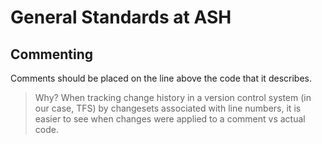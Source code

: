 # General Standards at ASH

## Commenting

Comments should be placed on the line above the code that it describes.
> Why? When tracking change history in a version control system (in our case, TFS) by changesets associated with line numbers, it is easier to see when changes were applied to a comment vs actual code.